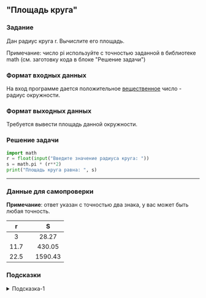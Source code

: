 ## "Площадь круга"

### Задание

Дан радиус круга r. Вычислите его площадь.

Примечание: число pi используйте с точностью заданной в библиотеке math (см. заготовку кода в блоке "Решение задачи")

### Формат входных данных

На вход программе дается положительное [вещественное](https://silvertests.ru/GuideView.aspx?id=32163) число - радиус окружности.

### Формат выходных данных

Требуется вывести площадь данной окружности.

### Решение задачи

```python
import math
r = float(input("Введите значение радиуса круга: "))
s = math.pi * (r**2)
print("Площадь круга равна: ", s)
```

---

### Данные для самопроверки

**Примечание**: ответ указан с точностью два знака, у вас может быть любая точность.

|   r   |  |   S   |
| :---: | ---| :---: |
|   3   |  |   28.27  | 
|   11.7   |  |  430.05  | 
|   22.5   |  |   1590.43  |

### Подсказки

<details>
<summary>Подсказка-1</summary>
Формулу площади круга не помните? Не знаете где найти?
</details>
